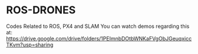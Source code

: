 # ROS-DRONES
Codes Related to ROS, PX4 and SLAM
You can watch demos regarding this at: https://drive.google.com/drive/folders/1PEImnbDOtbWNKaFVgObJGeuqxiccTKvm?usp=sharing

